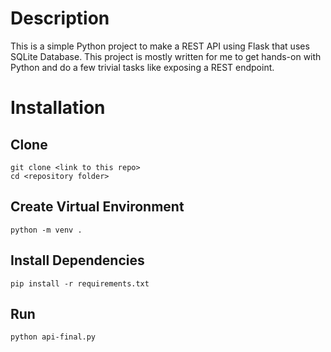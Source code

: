 # Description

This is a simple Python project to make a REST API using Flask that uses SQLite Database. This project is mostly written for me to get hands-on with Python and do a few trivial tasks like exposing a REST endpoint.

# Installation

## Clone 
    git clone <link to this repo>
    cd <repository folder>

## Create Virtual Environment
    python -m venv .

## Install Dependencies
    pip install -r requirements.txt

## Run
    python api-final.py
